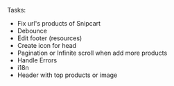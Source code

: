 Tasks:

- Fix url's products of Snipcart
- Debounce
- Edit footer (resources)
- Create icon for head
- Pagination or Infinite scroll when add more products
- Handle Errors
- i18n
- Header with top products or image
